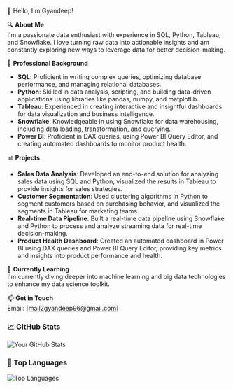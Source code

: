 
👋 Hello, I'm Gyandeep!

🔍 **About Me**  
I'm a passionate data enthusiast with experience in SQL, Python, Tableau, and Snowflake. I love turning raw data into actionable insights and am constantly exploring new ways to leverage data for better decision-making.

💼 **Professional Background**

- **SQL**: Proficient in writing complex queries, optimizing database performance, and managing relational databases.
- **Python**: Skilled in data analysis, scripting, and building data-driven applications using libraries like pandas, numpy, and matplotlib.
- **Tableau**: Experienced in creating interactive and insightful dashboards for data visualization and business intelligence.
- **Snowflake**: Knowledgeable in using Snowflake for data warehousing, including data loading, transformation, and querying.
- **Power BI**: Proficient in DAX queries, using Power BI Query Editor, and creating automated dashboards to monitor product health.

📊 **Projects**

- **Sales Data Analysis**: Developed an end-to-end solution for analyzing sales data using SQL and Python, visualized the results in Tableau to provide insights for sales strategies.
- **Customer Segmentation**: Used clustering algorithms in Python to segment customers based on purchasing behavior, and visualized the segments in Tableau for marketing teams.
- **Real-time Data Pipeline**: Built a real-time data pipeline using Snowflake and Python to process and analyze streaming data for real-time decision-making.
- **Product Health Dashboard**: Created an automated dashboard in Power BI using DAX queries and Power BI Query Editor, providing key metrics and insights into product performance and health.

🌱 **Currently Learning**  
I'm currently diving deeper into machine learning and big data technologies to enhance my data science toolkit.

📫 **Get in Touch**  
Email: [mail2gyandeep96@gmail.com]

### 📈 GitHub Stats
![Your GitHub Stats](https://github-readme-stats.vercel.app/api?username=gurjargyandeep&show_icons=true&theme=radical)

### 🚀 Top Languages
![Top Languages](https://github-readme-stats.vercel.app/api/top-langs/?username=gurjargyandeep&layout=compact&theme=radical)




